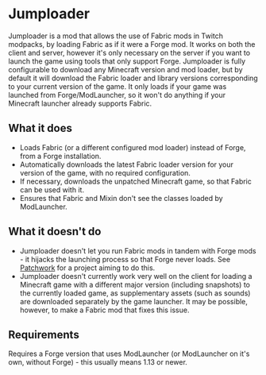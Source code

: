 # Jumploader
Jumploader is a mod that allows the use of Fabric mods in Twitch modpacks, by loading Fabric as if it were a Forge mod. It works on both the client and server, however it's only necessary on the server if you want to launch the game using tools that only support Forge. Jumploader is fully configurable to download any Minecraft version and mod loader, but by default it will download the Fabric loader and library versions corresponding to your current version of the game. It only loads if your game was launched from Forge/ModLauncher, so it won't do anything if your Minecraft launcher already supports Fabric.

## What it does
- Loads Fabric (or a different configured mod loader) instead of Forge, from a Forge installation.
- Automatically downloads the latest Fabric loader version for your version of the game, with no required configuration.
- If necessary, downloads the unpatched Minecraft game, so that Fabric can be used with it.
- Ensures that Fabric and Mixin don't see the classes loaded by ModLauncher.

## What it doesn't do
- Jumploader doesn't let you run Fabric mods in tandem with Forge mods - it hijacks the launching process so that Forge never loads. See [Patchwork](https://github.com/PatchworkMC) for a project aiming to do this.
- Jumploader doesn't currently work very well on the client for loading a Minecraft game with a different major version (including snapshots) to the currently loaded game, as supplementary assets (such as sounds) are downloaded separately by the game launcher. It may be possible, however, to make a Fabric mod that fixes this issue.

## Requirements
Requires a Forge version that uses ModLauncher (or ModLauncher on it's own, without Forge) - this usually means 1.13 or newer.